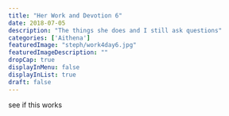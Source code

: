 ```yaml
---
title: "Her Work and Devotion 6"
date: 2018-07-05
description: "The things she does and I still ask questions"
categories: ['Aithena']
featuredImage: "steph/work4day6.jpg"
featuredImageDescription: ""
dropCap: true
displayInMenu: false
displayInList: true
draft: false
---
```


see if this works